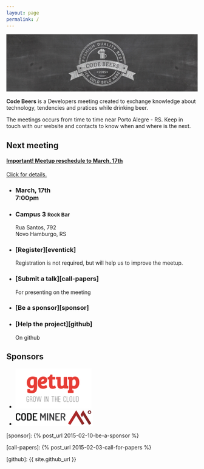 ```yaml
---
layout: page
permalink: /
---
```


<img src="img/header-code-beers.png" alt="">

**Code Beers** is a Developers meeting created to exchange knowledge
about technology, tendencies and pratices while drinking beer.

The meetings occurs from time to time near Porto Alegre - RS. Keep in
touch with our website and contacts to know when and where is the next.

## Next meeting

<div class="alert">
  <a href="{% post_url 2015-02-27-reschedule %}">
    <i class="big-icon fa fa-exclamation-circle"></i>
    <h4>Important! Meetup reschedule to March, 17th</h4>
    Click for details.
  </a>
</div>

<ul class="banners">
  <li class="schedule">
    <i class="watermark fa fa-clock-o"></i>
    <div class="info">
      <h3>March, 17th <br>
      7:00pm</h3>
    </div>
  </li>
  <li class="schedule">
    <i class="watermark fa fa-map-marker"></i>
    <div class="info">
    <h3>Campus 3 <small>Rock Bar</small></h3>
      Rua Santos, 792 <br>
      Novo Hamburgo, RS
    </div>
  </li>
  <li class="schedule">
    <i class="watermark fa fa-check"></i>
    <div class="info">
        <h3 markdown="1">[Register][eventick]</h3>
        Registration is not required, but will
        help us to improve the meetup.
    </div>
  </li>
  <li class="schedule">
    <i class="watermark fa fa-video-camera"></i>
    <div class="info">
        <h3 markdown="1">[Submit a talk][call-papers]</h3>
        For presenting on the meeting
    </div>
  </li>
  <li class="schedule">
    <i class="watermark fa fa-usd"></i>
    <div class="info">
        <h3 markdown="1">[Be a sponsor][sponsor]</h3>
    </div>
  </li>
  <li class="schedule">
    <i class="watermark fa fa-github"></i>
    <div class="info">
        <h3 markdown="1">[Help the project][github]</h3>
        On github
    </div>
  </li>
</ul>

## Sponsors

<ul class="sponsor-logos">
  <li><a href="http://getupcloud.com"><img src="/img/logo-getup.png" alt="getupcloud"></a></li>
  <li><a href="http://codeminer42.com"><img src="/img/logo-codeminer.png" alt="codeminer"></a></li>
</ul>


[sponsor]: {% post_url 2015-02-10-be-a-sponsor %}

[eventick]: http://eventick.com.br/code-beers

[call-papers]: {% post_url 2015-02-03-call-for-papers %}

[github]: {{ site.github_url }}
